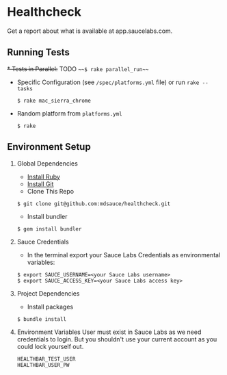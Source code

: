 # Healthcheck 
Get a report about what is available at app.saucelabs.com.

## Running Tests

~~* Tests in Parallel:~~ TODO
	```
	~~$ rake parallel_run~~
	```
* Specific Configuration (see `/spec/platforms.yml` file) or run `rake --tasks`
	```
	$ rake mac_sierra_chrome
	```
* Random platform from `platforms.yml`
    ```
    $ rake
    ```

## Environment Setup
1. Global Dependencies
    * [Install Ruby](http://watir.com/guides/ruby/)
    * [Install Git](https://github.com/address-book/junit_tests#install-git)
    * Clone This Repo
    ```
    $ git clone git@github.com:mdsauce/healthcheck.git
    ```
    * Install bundler
    ```
    $ gem install bundler
    ```

2. Sauce Credentials
    * In the terminal export your Sauce Labs Credentials as environmental variables:
    ```
    $ export SAUCE_USERNAME=<your Sauce Labs username>
	$ export SAUCE_ACCESS_KEY=<your Sauce Labs access key>
    ```

3. Project Dependencies
	* Install packages
	```
	$ bundle install
	```

4. Environment Variables
    User must exist in Sauce Labs as we need credentials to login.  But you shouldn't use your current account as you could lock yourself out.
    ```
    HEALTHBAR_TEST_USER
    HEALTHBAR_USER_PW
    ```